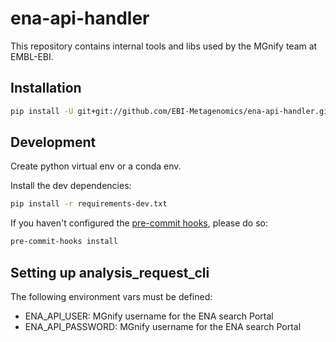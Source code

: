 # ena-api-handler

This repository contains internal tools and libs used by the MGnify team at EMBL-EBI.

## Installation

```bash
pip install -U git+git://github.com/EBI-Metagenomics/ena-api-handler.git
```
## Development

Create python virtual env or a conda env.

Install the dev dependencies:

```bash
pip install -r requirements-dev.txt
```

If you haven't configured the [pre-commit hooks](https://pre-commit.com/), please do so:

```bash
pre-commit-hooks install
```

## Setting up analysis_request_cli

The following environment vars must be defined:
 * ENA_API_USER: MGnify username for the ENA search Portal
 * ENA_API_PASSWORD: MGnify username for the ENA search Portal
